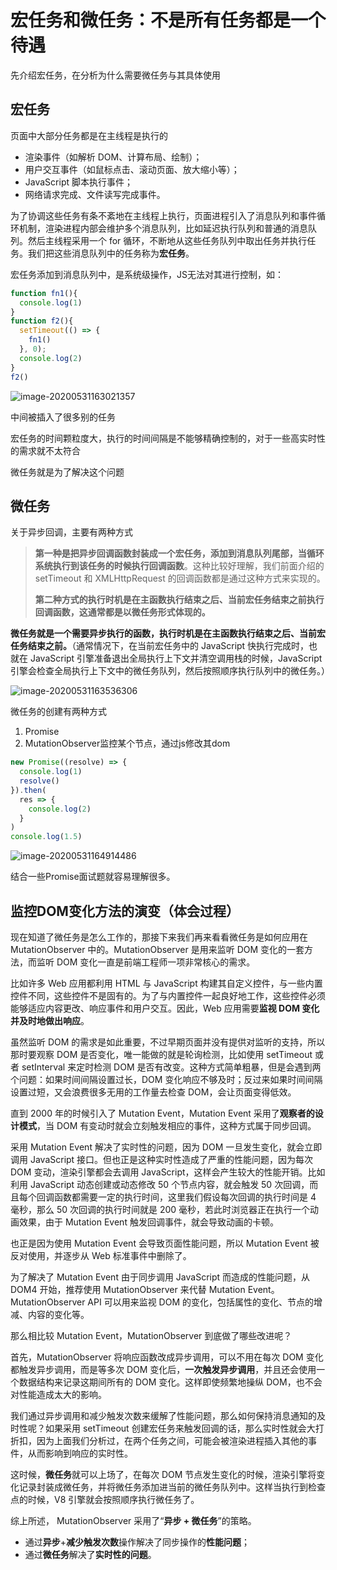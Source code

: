 # 宏任务和微任务：不是所有任务都是一个待遇

先介绍宏任务，在分析为什么需要微任务与其具体使用



## 宏任务

页面中大部分任务都是在主线程是执行的

- 渲染事件（如解析 DOM、计算布局、绘制）；
- 用户交互事件（如鼠标点击、滚动页面、放大缩小等）；
- JavaScript 脚本执行事件；
- 网络请求完成、文件读写完成事件。

为了协调这些任务有条不紊地在主线程上执行，页面进程引入了消息队列和事件循环机制，渲染进程内部会维护多个消息队列，比如延迟执行队列和普通的消息队列。然后主线程采用一个 for 循环，不断地从这些任务队列中取出任务并执行任务。我们把这些消息队列中的任务称为**宏任务**。



宏任务添加到消息队列中，是系统级操作，JS无法对其进行控制，如：

```js
function fn1(){
  console.log(1)
}
function f2(){
  setTimeout(() => {
    fn1()
  }, 0);
  console.log(2)
}
f2()
```



![image-20200531163021357](http://picbed.sedationh.cn/image-20200531163021357.png)

中间被插入了很多别的任务

宏任务的时间颗粒度大，执行的时间间隔是不能够精确控制的，对于一些高实时性的需求就不太符合



微任务就是为了解决这个问题

## 微任务

关于异步回调，主要有两种方式

> **第一种是把异步回调函数封装成一个宏任务，添加到消息队列尾部，当循环系统执行到该任务的时候执行回调函数**。这种比较好理解，我们前面介绍的 setTimeout 和 XMLHttpRequest 的回调函数都是通过这种方式来实现的。
>
> **第二种方式的执行时机是在主函数执行结束之后、当前宏任务结束之前执行回调函数，这通常都是以微任务形式体现的。**

**微任务就是一个需要异步执行的函数，执行时机是在主函数执行结束之后、当前宏任务结束之前。**（通常情况下，在当前宏任务中的 JavaScript 快执行完成时，也就在 JavaScript 引擎准备退出全局执行上下文并清空调用栈的时候，JavaScript 引擎会检查全局执行上下文中的微任务队列，然后按照顺序执行队列中的微任务。）

![image-20200531163536306](http://picbed.sedationh.cn/image-20200531163536306.png)



微任务的创建有两种方式

1. Promise
2. MutationObserver监控某个节点，通过js修改其dom

```js
new Promise((resolve) => {
  console.log(1)
  resolve()
}).then(
  res => {
    console.log(2)
  }
)
console.log(1.5)
```



![image-20200531164914486](http://picbed.sedationh.cn/image-20200531164914486.png)



结合一些Promise面试题就容易理解很多。

## 监控DOM变化方法的演变（体会过程）

现在知道了微任务是怎么工作的，那接下来我们再来看看微任务是如何应用在 MutationObserver 中的。MutationObserver 是用来监听 DOM 变化的一套方法，而监听 DOM 变化一直是前端工程师一项非常核心的需求。

比如许多 Web 应用都利用 HTML 与 JavaScript 构建其自定义控件，与一些内置控件不同，这些控件不是固有的。为了与内置控件一起良好地工作，这些控件必须能够适应内容更改、响应事件和用户交互。因此，Web 应用需要**监视 DOM 变化并及时地做出响应**。

虽然监听 DOM 的需求是如此重要，不过早期页面并没有提供对监听的支持，所以那时要观察 DOM 是否变化，唯一能做的就是轮询检测，比如使用 setTimeout 或者 setInterval 来定时检测 DOM 是否有改变。这种方式简单粗暴，但是会遇到两个问题：如果时间间隔设置过长，DOM 变化响应不够及时；反过来如果时间间隔设置过短，又会浪费很多无用的工作量去检查 DOM，会让页面变得低效。

直到 2000 年的时候引入了 Mutation Event，Mutation Event 采用了**观察者的设计模式**，当 DOM 有变动时就会立刻触发相应的事件，这种方式属于同步回调。

采用 Mutation Event 解决了实时性的问题，因为 DOM 一旦发生变化，就会立即调用 JavaScript 接口。但也正是这种实时性造成了严重的性能问题，因为每次 DOM 变动，渲染引擎都会去调用 JavaScript，这样会产生较大的性能开销。比如利用 JavaScript 动态创建或动态修改 50 个节点内容，就会触发 50 次回调，而且每个回调函数都需要一定的执行时间，这里我们假设每次回调的执行时间是 4 毫秒，那么 50 次回调的执行时间就是 200 毫秒，若此时浏览器正在执行一个动画效果，由于 Mutation Event 触发回调事件，就会导致动画的卡顿。

也正是因为使用 Mutation Event 会导致页面性能问题，所以 Mutation Event 被反对使用，并逐步从 Web 标准事件中删除了。

为了解决了 Mutation Event 由于同步调用 JavaScript 而造成的性能问题，从 DOM4 开始，推荐使用 MutationObserver 来代替 Mutation Event。MutationObserver API 可以用来监视 DOM 的变化，包括属性的变化、节点的增减、内容的变化等。

那么相比较 Mutation Event，MutationObserver 到底做了哪些改进呢？

首先，MutationObserver 将响应函数改成异步调用，可以不用在每次 DOM 变化都触发异步调用，而是等多次 DOM 变化后，**一次触发异步调用**，并且还会使用一个数据结构来记录这期间所有的 DOM 变化。这样即使频繁地操纵 DOM，也不会对性能造成太大的影响。

我们通过异步调用和减少触发次数来缓解了性能问题，那么如何保持消息通知的及时性呢？如果采用 setTimeout 创建宏任务来触发回调的话，那么实时性就会大打折扣，因为上面我们分析过，在两个任务之间，可能会被渲染进程插入其他的事件，从而影响到响应的实时性。

这时候，**微任务**就可以上场了，在每次 DOM 节点发生变化的时候，渲染引擎将变化记录封装成微任务，并将微任务添加进当前的微任务队列中。这样当执行到检查点的时候，V8 引擎就会按照顺序执行微任务了。

综上所述， MutationObserver 采用了“**异步 + 微任务**”的策略。

- 通过**异步**+**减少触发次数**操作解决了同步操作的**性能问题**；
- 通过**微任务**解决了**实时性的问题**。

